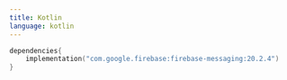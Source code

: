 ```yaml
---
title: Kotlin
language: kotlin
---
```


```kotlin
dependencies{
    implementation("com.google.firebase:firebase-messaging:20.2.4")
}
```
